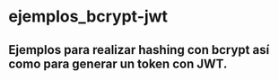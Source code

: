 # ejemplos_bcrypt-jwt

## Ejemplos para realizar hashing con bcrypt así como para generar un token con JWT. 

